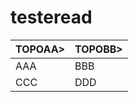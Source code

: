 # testeread

<table>
  <thead>
    <th>TOPOAA></th>
    <th>TOPOBB></th>
  </thead>
  <tbody>
    <tr>
      <td>AAA</td>
      <td>BBB</td>
    </tr>
    <tr>
      <td>CCC</td>
      <td>DDD</td>
    </tr>
  </tbody>
</table>
